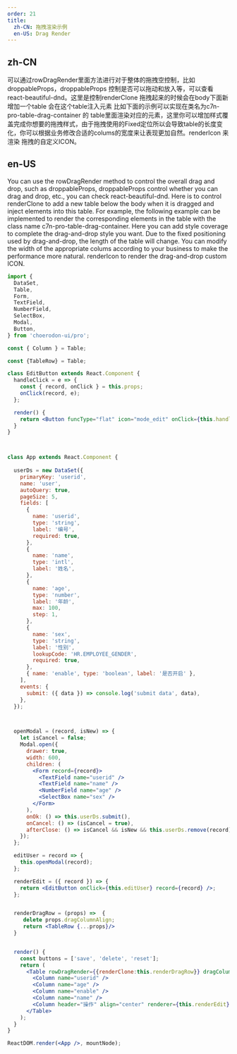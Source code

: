 ```yaml
---
order: 21
title:
  zh-CN: 拖拽渲染示例
  en-US: Drag Render
---
```


## zh-CN

可以通过rowDragRender里面方法进行对于整体的拖拽空控制，比如droppableProps，droppableProps 控制是否可以拖动和放入等，可以查看react-beautiful-dnd。这里是控制renderClone	拖拽起来的时候会在body下面新增加一个table 会在这个table注入元素	比如下面的示例可以实现在类名为c7n-pro-table-drag-container 的 table里面渲染对应的元素，这里你可以增加样式覆盖完成你想要的拖拽样式，由于拖拽使用的Fixed定位所以会导致table的长度变化，你可以根据业务修改合适的colums的宽度来让表现更加自然。renderIcon 来渲染 拖拽的自定义ICON。


## en-US

You can use the rowDragRender method to control the overall drag and drop, such as droppableProps, droppableProps control whether you can drag and drop, etc., you can check react-beautiful-dnd. Here is to control renderClone to add a new table below the body when it is dragged and inject elements into this table. For example, the following example can be implemented to render the corresponding elements in the table with the class name c7n-pro-table-drag-container. Here you can add style coverage to complete the drag-and-drop style you want. Due to the fixed positioning used by drag-and-drop, the length of the table will change. You can modify the width of the appropriate colums according to your business to make the performance more natural. renderIcon to render the drag-and-drop custom ICON.

```jsx
import {
  DataSet,
  Table,
  Form,
  TextField,
  NumberField,
  SelectBox,
  Modal,
  Button,
} from 'choerodon-ui/pro';

const { Column } = Table;

const {TableRow} = Table;

class EditButton extends React.Component {
  handleClick = e => {
    const { record, onClick } = this.props;
    onClick(record, e);
  };

  render() {
    return <Button funcType="flat" icon="mode_edit" onClick={this.handleClick} size="small" />;
  }
}



class App extends React.Component {
  
  userDs = new DataSet({
    primaryKey: 'userid',
    name: 'user',
    autoQuery: true,
    pageSize: 5,
    fields: [
      {
        name: 'userid',
        type: 'string',
        label: '编号',
        required: true,
      },
      {
        name: 'name',
        type: 'intl',
        label: '姓名',
      },
      {
        name: 'age',
        type: 'number',
        label: '年龄',
        max: 100,
        step: 1,
      },
      {
        name: 'sex',
        type: 'string',
        label: '性别',
        lookupCode: 'HR.EMPLOYEE_GENDER',
        required: true,
      },
      { name: 'enable', type: 'boolean', label: '是否开启' },
    ],
    events: {
      submit: ({ data }) => console.log('submit data', data),
    },
  });



  openModal = (record, isNew) => {
    let isCancel = false;
    Modal.open({
      drawer: true,
      width: 600,
      children: (
        <Form record={record}>
          <TextField name="userid" />
          <TextField name="name" />
          <NumberField name="age" />
          <SelectBox name="sex" />
        </Form>
      ),
      onOk: () => this.userDs.submit(),
      onCancel: () => (isCancel = true),
      afterClose: () => isCancel && isNew && this.userDs.remove(record),
    });
  };

  editUser = record => {
    this.openModal(record);
  };

  renderEdit = ({ record }) => {
    return <EditButton onClick={this.editUser} record={record} />;
  };


  renderDragRow = (props) =>  {
     delete props.dragColumnAlign;
     return <TableRow {...props}/>
  }


  render() {
    const buttons = ['save', 'delete', 'reset'];
    return (
      <Table rowDragRender={{renderClone:this.renderDragRow}} dragColumnAlign='left' dragRow={true}  key="user" buttons={buttons} dataSet={this.userDs} pristine>
        <Column name="userid" />
        <Column name="age" />
        <Column name="enable" />
        <Column name="name" />
        <Column header="操作" align="center" renderer={this.renderEdit} lock="right" />
      </Table>
    );
  }
}

ReactDOM.render(<App />, mountNode);
```